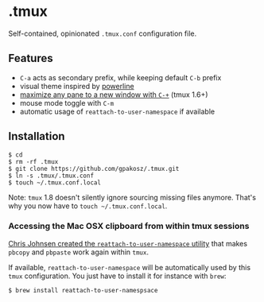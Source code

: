 .tmux
=====

Self-contained, opinionated `.tmux.conf` configuration file.

Features
--------

 - `C-a` acts as secondary prefix, while keeping default `C-b` prefix
 - visual theme inspired by [powerline](https://github.com/Lokaltog/powerline)
 - [maximize any pane to a new window with `C-+`](http://pempek.net/articles/2013/04/14/maximizing-tmux-pane-new-window/) (tmux 1.6+)
 - mouse mode toggle with `C-m`
 - automatic usage of `reattach-to-user-namespace` if available

Installation
------------

    $ cd
    $ rm -rf .tmux
    $ git clone https://github.com/gpakosz/.tmux.git
    $ ln -s .tmux/.tmux.conf
    $ touch ~/.tmux.conf.local

Note: `tmux` 1.8 doesn't silently ignore sourcing missing files anymore. That's
why you now have to `touch ~/.tmux.conf.local`.

### Accessing the Mac OSX clipboard from within tmux sessions

[Chris Johnsen created the `reattach-to-user-namespace`
utility](https://github.com/ChrisJohnsen) that makes
`pbcopy` and `pbpaste` work again within `tmux`.

If available, `reattach-to-user-namespace` will be automatically used by this
`tmux` configuration. You just have to install it for instance with `brew`:

    $ brew install reattach-to-user-namespsace
